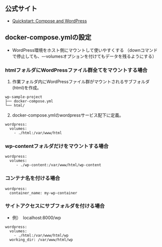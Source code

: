 ## 公式サイト
- [Quickstart: Compose and WordPress](https://docs.docker.com/compose/wordpress/)

## docker-compose.ymlの設定

- WordPress環境をホスト側にマウントして使いやすくする
（downコマンドで停止しても、–-volumesオプションを付けてもデータを残るようにする）

### htmlフォルダにWordPressファイル群全てをマウントする場合

1. 作業フォルダ内にWordPressファイル群がマウントされるサブフォルダ(html)を作成。
```
wp-sample-project
├── docker-compose.yml
└── html/
```

2. docker-compose.ymlのwordpressサービス配下に定義。
```
wordpress:
  volumes:
    - ./html:/var/www/html
```

### wp-contentフォルダだけをマウントする場合
```
wordpress:
  volumes:
     - ./wp-content:/var/www/html/wp-content
```

### コンテナ名を付ける場合
```
wordpress:
  container_name: my-wp-container
```

### サイトアクセスにサブフォルダを付ける場合
- 例）　localhost:8000/wp

```
wordpress:
  volumes:
    - ./html:/var/www/html/wp
  working_dir: /var/www/html/wp
 ```

